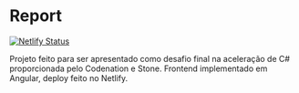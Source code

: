 # Report

[![Netlify Status](https://api.netlify.com/api/v1/badges/d1e539c4-d041-4ced-9131-9d1a516956c4/deploy-status)](https://app.netlify.com/sites/report-app/deploys)

Projeto feito para ser apresentado como desafio final na aceleração de C# proporcionada pelo Codenation e Stone.
Frontend implementado em Angular, deploy feito no Netlify.
